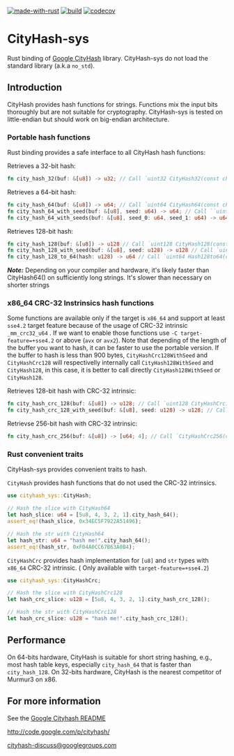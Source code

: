 [![made-with-rust](https://img.shields.io/badge/Made%20with-Rust-1f425f.svg)](https://www.rust-lang.org/) [![build](https://github.com/julianlalu/cityhash-sys/actions/workflows/CICD.yml/badge.svg?branch=main)](https://github.com/julianlalu/cityhash-sys/actions/workflows/CICD.yml) [![codecov](https://codecov.io/gh/julianlalu/cityhash-sys/branch/main/graph/badge.svg?token=MX9FNQRZPD)](https://codecov.io/gh/julianlalu/cityhash-sys)

# CityHash-sys

Rust binding of [Google CityHash](https://github.com/google/cityhash) library.
CityHash-sys do not load the standard library (a.k.a `no_std`).

## Introduction

CityHash provides hash functions for strings. Functions mix the input bits thoroughly but are not suitable for cryptography.
CityHash-sys is tested on little-endian but should work on big-endian architecture.

### Portable hash functions

Rust binding provides a safe interface to all CityHash hash functions:

Retrieves a 32-bit hash:

```rust
fn city_hash_32(buf: &[u8]) -> u32; // Call `uint32 CityHash32(const char *, size_t);`
```

Retrieves a 64-bit hash:

```rust
fn city_hash_64(buf: &[u8]) -> u64; // Call `uint64 CityHash64(const char *, size_t);`
fn city_hash_64_with_seed(buf: &[u8], seed: u64) -> u64; // Call ``uint64 CityHash64WithSeed(const char *, size_t, uint64);`
fn city_hash_64_with_seeds(buf: &[u8], seed_0: u64, seed_1: u64) -> u64; // Call `uint64 CityHash64WithSeeds(const char *, size_t, uint64, uint64);`
```

Retrieves 128-bit hash:

```rust
fn city_hash_128(buf: &[u8]) -> u128 // Call `uint128 CityHash128(const char *, size_t);`
fn city_hash_128_with_seed(buf: &[u8], seed: u128) -> u128 // Call `uint128 CityHash128WithSeed(const char *, size_t, uint128);`
fn city_hash_128_to_64(hash: u128) -> u64 // Call `uint64 Hash128to64(const uint128&);`
```

**_Note:_** Depending on your compiler and hardware, it's likely faster than CityHash64() on sufficiently long strings.  It's slower than necessary on shorter strings

### x86_64 CRC-32 Instrinsics hash functions

Some functions are available only if the target is `x86_64` and support at least `sse4.2` target feature because of the usage of CRC-32 intrinsic `_mm_crc32_u64` . If we want to enable those functions use `-C target-feature=+sse4.2` or above (`avx` or `avx2`).
Note that depending of the length of the buffer you want to hash, it can be faster to use the portable version.
If the buffer to hash is less than 900 bytes, `CityHashCrc128WithSeed` and `CityHashCrc128` will respectivelly internally call `CityHash128WithSeed` and `CityHash128`, in this case, it is better to call directly `CityHash128WithSeed` or `CityHash128`.

Retrieves 128-bit hash with CRC-32 intrinsic:

```rust
fn city_hash_crc_128(buf: &[u8]) -> u128; // Call `uint128 CityHashCrc128(const char *, size_t);`
fn city_hash_crc_128_with_seed(buf: &[u8], seed: u128) -> u128; // Call `uint128 CityHashCrc128WithSeed(const char *, size_t, uint128);`
```

Retrievse 256-bit hash with CRC-32 intrinsic:

```rust
fn city_hash_crc_256(buf: &[u8]) -> [u64; 4]; // Call `CityHashCrc256(const char *, size_t, uint64 *);`
```

### Rust convenient traits

CityHash-sys provides convenient traits to hash.

`CityHash` provides hash functions that do not used the CRC-32 intrinsics.

```rust
use cityhash_sys::CityHash;

// Hash the slice with CityHash64
let hash_slice: u64 = [5u8, 4, 3, 2, 1].city_hash_64();
assert_eq!(hash_slice, 0x34EC5F7922A51496);

// Hash the str with CityHash64
let hash_str: u64 = "hash me!".city_hash_64();
assert_eq!(hash_str, 0xF04A0CC67B63A0B4);
```

`CityHashCrc` provides hash implementation for `[u8]` and `str` types with `x86_64` CRC-32 intrinsic. ( Only available with `target-feature=+sse4.2`)

```rust
use cityhash_sys::CityHashCrc;

// Hash the slice with CityHashCrc128
let hash_crc_slice: u128 = [5u8, 4, 3, 2, 1].city_hash_crc_128();

// Hash the str with CityHashCrc128
let hash_crc_slice: u128 = "hash me!".city_hash_crc_128();

```

## Performance

On 64-bits hardware, CityHash is suitable for short string hashing, e.g., most hash table keys, especially `city_hash_64` that is faster than `city_hash_128`.
On 32-bits hardware, CityHash is the nearest competitor of Murmur3 on x86.

## For more information

See the [Google Cityhash README](./src/google/README/)

<http://code.google.com/p/cityhash/>

cityhash-discuss@googlegroups.com
